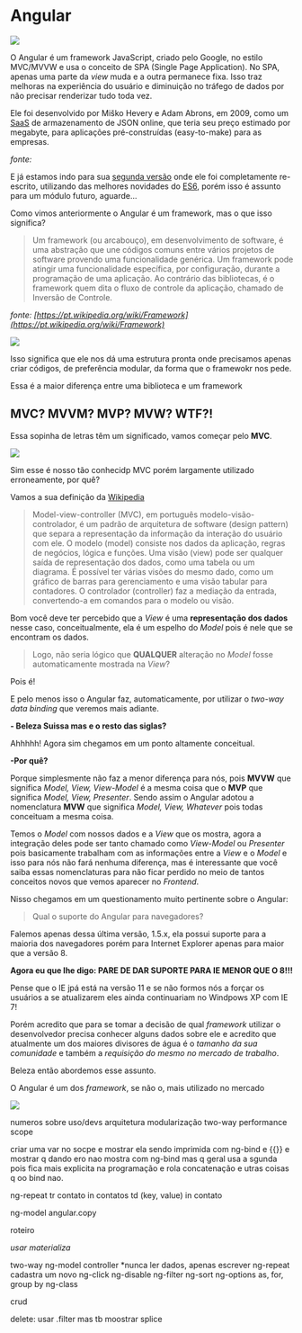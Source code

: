 # Angular

![](./imgs/angularjs-logo.png)

O Angular é um framework JavaScript, criado pelo Google, no estilo MVC/MVVW e usa o conceito de SPA (Single Page Application). No SPA, apenas uma parte da *view* muda e a outra permanece fixa. Isso traz melhoras na experiência do usuário e diminuição no tráfego de dados por não precisar renderizar tudo toda vez.

Ele foi desenvolvido por Miško Hevery e Adam Abrons, em 2009, como um [SaaS](https://pt.wikipedia.org/wiki/Software_como_servi%C3%A7o) de armazenamento de JSON online, que teria seu preço estimado por megabyte, para aplicações pré-construídas (easy-to-make) para as empresas.

*fonte: [](https://pt.wikipedia.org/wiki/AngularJS)*

E já estamos indo para sua [segunda versão](https://angular.io/)  onde ele foi completamente re-escrito, utilizando das melhores novidades do [ES6](http://es6-features.org/), porém isso é assunto para um módulo futuro, aguarde...

Como vimos anteriormente o Angular é um framework, mas o que isso significa?

> Um framework (ou arcabouço), em desenvolvimento de software, é uma abstração que une códigos comuns entre vários projetos de software provendo uma funcionalidade genérica. Um framework pode atingir uma funcionalidade específica, por configuração, durante a programação de uma aplicação. Ao contrário das bibliotecas, é o framework quem dita o fluxo de controle da aplicação, chamado de Inversão de Controle.

*fonte: [https://pt.wikipedia.org/wiki/Framework](https://pt.wikipedia.org/wiki/Framework)*

![](./imgs/framework-structure.png)

Isso significa que ele nos dá uma estrutura pronta onde precisamos apenas criar códigos, de preferência modular, da forma que o framewokr nos pede.

Essa é a maior diferença entre uma biblioteca e um framework

## MVC? MVVM? MVP? MVW? WTF?!

Essa sopinha de letras têm um significado, vamos começar pelo **MVC**.

![](./imgs/mvc.png)

Sim esse é nosso tão conhecidp MVC porém largamente utilizado erroneamente, por quê?

Vamos a sua definição da [Wikipedia](https://pt.wikipedia.org/wiki/MVC)

> Model-view-controller (MVC), em português modelo-visão-controlador, é um padrão de arquitetura de software (design pattern) que separa a representação da informação da interação do usuário com ele. O modelo (model) consiste nos dados da aplicação, regras de negócios, lógica e funções. Uma visão (view) pode ser qualquer saída de representação dos dados, como uma tabela ou um diagrama. É possível ter várias visões do mesmo dado, como um gráfico de barras para gerenciamento e uma visão tabular para contadores. O controlador (controller) faz a mediação da entrada, convertendo-a em comandos para o modelo ou visão. 

Bom você deve ter percebido que a *View* é uma **representação dos dados** nesse caso, conceitualmente, ela é um espelho do *Model* pois é nele que se encontram os dados.

> Logo, não seria lógico que **QUALQUER** alteração no *Model* fosse automaticamente mostrada na *View*?

Pois é!

E pelo menos isso o Angular faz, automaticamente, por utilizar o *two-way data binding* que veremos mais adiante.

**- Beleza Suissa mas e o resto das siglas?**

Ahhhhh! Agora sim chegamos em um ponto altamente conceitual.

**-Por quê?**

Porque simplesmente não faz a menor diferença para nós, pois **MVVW** que significa *Model, View, View-Model* é a mesma coisa que o **MVP** que significa *Model, View, Presenter*. Sendo assim o Angular adotou a nomenclatura **MVW** que significa *Model, View, Whatever* pois todas conceituam a mesma coisa.

Temos o *Model* com nossos dados e a *View* que os mostra, agora a integração deles pode ser tanto chamado como *View-Model* ou *Presenter* pois basicamente trabalham com as informações entre a *View* e o *Model* e isso para nós não fará nenhuma diferença, mas é interessante que você saiba essas nomenclaturas para não ficar perdido no meio de tantos conceitos novos que vemos aparecer no *Frontend*.

Nisso chegamos em um questionamento muito pertinente sobre o Angular:

> Qual o suporte do Angular para navegadores?

Falemos apenas dessa última versão, 1.5.x, ela possui suporte para a maioria dos navegadores porém para Internet Explorer apenas para maior que a versão 8.

**Agora eu que lhe digo: PARE DE DAR SUPORTE PARA IE MENOR QUE O 8!!!**

Pense que o IE jpá está na versão 11 e se não formos nós a forçar os usuários a se atualizarem eles ainda continuariam no Windpows XP com IE 7!

Porém acredito que para se tomar a decisão de qual *framework* utilizar o desenvolvedor precisa conhecer alguns dados sobre ele e acredito que atualmente um dos maiores divisores de água é o *tamanho da sua comunidade* e também a *requisição do mesmo no mercado de trabalho*.

Beleza então abordemos esse assunto.

O Angular é um dos *framework*, se não o, mais utilizado no mercado


![](./imgs/comparacao-fws.png)

numeros sobre uso/devs
arquitetura
modularização
two-way
performance
scope


criar uma var no socpe e mostrar ela sendo imprimida com ng-bind e {{}} e mostrar q dando ero nao mostra com ng-bind mas q geral usa a sgunda pois fica mais explicita na programação e rola concatenação e utras coisas q oo bind nao.


ng-repeat
tr contato in contatos
  td (key, value) in contato

ng-model
angular.copy


roteiro

*usar materializa*

two-way
ng-model
controller
*nunca ler dados, apenas escrever
ng-repeat
cadastra um novo
ng-click
ng-disable
ng-filter
ng-sort
ng-options
  as, for, group by
ng-class

crud

delete: usar .filter mas tb moostrar splice